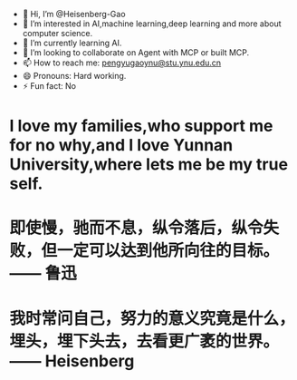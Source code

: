 - 👋 Hi, I’m @Heisenberg-Gao
- 👀 I’m interested in AI,machine learning,deep learning and more about computer science.
- 🌱 I’m currently learning AI.
- 💞️ I’m looking to collaborate on Agent with MCP or built MCP.
- 📫 How to reach me: pengyugaoynu@stu.ynu.edu.cn
- 😄 Pronouns: Hard working.
- ⚡ Fun fact: No

# I love my families,who support me for no why,and I love Yunnan University,where lets me be my true self.
# 即使慢，驰而不息，纵令落后，纵令失败，但一定可以达到他所向往的目标。—— 鲁迅
# 我时常问自己，努力的意义究竟是什么，埋头，埋下头去，去看更广袤的世界。 —— Heisenberg

